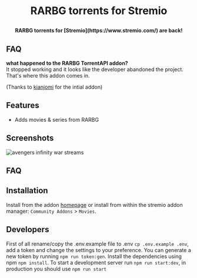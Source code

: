 <h1 align="center">
  <p>RARBG torrents for Stremio</p>
</h1>

<h4 align="center">RARBG torrents for [Stremio](https://www.stremio.com/) are back!</h4>

## FAQ
**what happened to the RARBG TorrentAPI addon?**<br>
It stopped working and it looks like the developer abandoned the project. 
That's where this addon comes in. 

(Thanks to [kianjomi](https://github.com/kianjomi/RARBG-TorrentAPI-Stremio) for the intial addon)

## Features
- Adds movies & series from RARBG

## Screenshots
![avengers infinity war streams](https://i.imgur.com/q3bdXlV.jpg)

## FAQ

## Installation
Install from the addon [homepage](https://stremio-rarbg-addon.sleeyax.tk) or install from within
the stremio addon manager: `Community Addons` > `Movies`.

## Developers
First of all rename/copy the .env.example file to .env `cp .env.example .env`, add a token and change the settings to your preference. 
You can generate a new token by running `npm run token:gen`. Install the dependencies using npm `npm install`.
To start a development server run `npm run start:dev`, in production you should use `npm run start`
